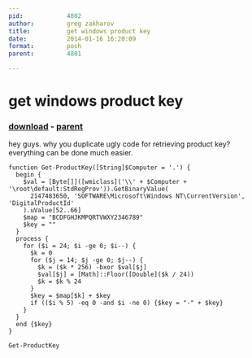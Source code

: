```yaml
---
pid:            4802
author:         greg zakharov
title:          get windows product key
date:           2014-01-16 16:20:09
format:         posh
parent:         4801

---
```


# get windows product key

### [download](Scripts\4802.ps1) - [parent](Scripts\4801.md)

hey guys. why you duplicate ugly code for retrieving product key? everything can be done much easier.

```posh
function Get-ProductKey([String]$Computer = '.') {
  begin {
    $val = [Byte[]]([wmiclass]('\\' + $Computer + '\root\default:StdRegProv')).GetBinaryValue(
      2147483650, 'SOFTWARE\Microsoft\Windows NT\CurrentVersion', 'DigitalProductId'
    ).uValue[52..66]
    $map = "BCDFGHJKMPQRTVWXY2346789"
    $key = ""
  }
  process {
    for ($i = 24; $i -ge 0; $i--) {
      $k = 0
      for ($j = 14; $j -ge 0; $j--) {
        $k = ($k * 256) -bxor $val[$j]
        $val[$j] = [Math]::Floor([Double]($k / 24))
        $k = $k % 24
      }
      $key = $map[$k] + $key
      if (($i % 5) -eq 0 -and $i -ne 0) {$key = "-" + $key}
    }
  }
  end {$key}
}

Get-ProductKey
```
